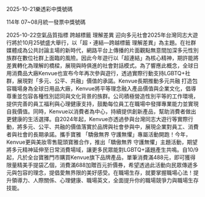 
2025-10-21樂透彩中獎號碼

                                
114年 07~08月統一發票中獎號碼
                             
2025-10-22空氣品質指標
                              跨越標籤 理解差異 迎向多元社會2025年台灣同志大遊行將於10月25號盛大舉行，以「超・連結—跨越標籤 理解差異」為主題。在社群媒體成為公共討論主場的新時代，網路平台上傳播的片面觀點無意間加深多元性別族群在數位社群上面臨的風險。因此今年遊行以「超連結」為核心精神，期許能將差異轉化為理解的橋樑，展現與時俱進的社會對話模式。為了響應此概念，全球日用消費品大廠Kenvue也宣布今年再次參與遊行，透過實際行動支持LGBTQ+社群，展現對「多元、公平、共融」價值的承諾。Kenvue長期推動多元共融 打造包容職場身為全球日用品大廠，Kenvue將平等理念融入產品價值與企業文化，倡導尊重並包容各種性別認同與文化背景的族群。公司積極營造性別平等的工作環境，提供完善的員工福利與心理健康支持，鼓勵每位員工在職場中發揮專業能力並實現自我價值。同時，Kenvue以消費者為中心，持續提供創新產品，幫助消費者做出更健康的生活選擇。自2024年起，Kenvue亦透過參與台灣同志大遊行等實際行動，將多元、公平、共融的價值落實於品牌與社會參與中，展現企業對員工、消費者與社會的長期承諾。攜手寶雅 「驕傲無界 守護無懼」專屬活動開跑！今年，Kenvue更與美妝零售龍頭寶雅合作，推出「驕傲無界 守護無懼」主題活動，期望將多元精神延伸至日常消費場域，讓更多民眾能對LGBTQ+議題產生共鳴。自10/9起，凡於全台寶雅門市購買Kenvue旗下品牌產品，單筆消費滿488元，即可獲得限量精美手提袋乙個，消費滿688加贈百元折價券，希望透過此活動向民眾傳遞多元與包容的理念，提倡愛無界限的美好感受。在職場生存，就要掌握職場心法！提升領導力、人際關係、心理健康、職場英文，全面提升你的職場競爭力與職場生存技能。